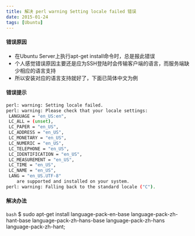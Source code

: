 ```yaml
---
title: 解决 perl warning Setting locale failed 错误
date: 2015-01-24
tags: [Ubuntu]
---
```


#### **错误原因**

* 在Ubuntu Server上执行apt-get install命令时，总是报此错误
* 个人感觉错误原因主要还是应为SSH登陆时会传输客户端的语言，而服务端缺少相应的语言支持
* 所以安装对应的语言支持就好了，下面已简体中文为例

<!-- more -->

#### **错误提示**

```bash
perl: warning: Setting locale failed.
perl: warning: Please check that your locale settings:
 LANGUAGE = "en_US:en",
 LC_ALL = (unset),
 LC_PAPER = "en_US",
 LC_ADDRESS = "en_US",
 LC_MONETARY = "en_US",
 LC_NUMERIC = "en_US",
 LC_TELEPHONE = "en_US",
 LC_IDENTIFICATION = "en_US",
 LC_MEASUREMENT = "en_US",
 LC_TIME = "en_US",
 LC_NAME = "en_US",
 LANG = "en_US.UTF-8"
    are supported and installed on your system.
perl: warning: Falling back to the standard locale ("C").
```

#### **解决办法**

```bash```
$ sudo apt-get install language-pack-en-base language-pack-zh-hant-base language-pack-zh-hans-base language-pack-zh-hans language-pack-zh-hant;
```
